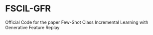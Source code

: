 # FSCIL-GFR
Official Code for the paper Few-Shot Class Incremental Learning with Generative Feature Replay

